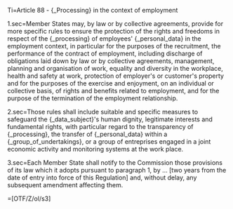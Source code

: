 Ti=Article 88 - {_Processing} in the context of employment

1.sec=Member States may, by law or by collective agreements, provide for more specific rules to ensure the protection of the rights and freedoms in respect of the {_processing} of employees' {_personal_data} in the employment context, in particular for the purposes of the recruitment, the performance of the contract of employment, including discharge of obligations laid down by law or by collective agreements, management, planning and organisation of work, equality and diversity in the workplace, health and safety at work, protection of employer's or customer's property and for the purposes of the exercise and enjoyment, on an individual or collective basis, of rights and benefits related to employment, and for the purpose of the termination of the employment relationship.

2.sec=Those rules shall include suitable and specific measures to safeguard the {_data_subject}'s human dignity, legitimate interests and fundamental rights, with particular regard to the transparency of {_processing}, the transfer of {_personal_data} within a {_group_of_undertakings}, or a group of entreprises engaged in a joint economic activity and monitoring systems at the work place.

3.sec=Each Member State shall notify to the Commission those provisions of its law which it adopts pursuant to paragraph 1, by … [two years from the date of entry into force of this Regulation] and, without delay, any subsequent amendment affecting them.

=[OTF/Z/ol/s3]
